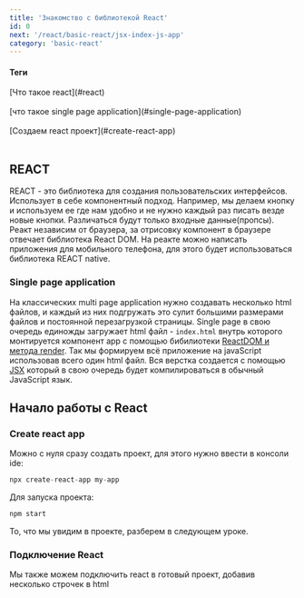 ```yaml
---
title: 'Знакомство с библиотекой React'
id: 0
next: '/react/basic-react/jsx-index-js-app'
category: 'basic-react'
---
```


<div className='mdHead'>

#### Теги

<div className = 'tag_react'>[Что такое react](#react)</div> <br/>
<div className = 'tag_react'>[что такое single page application](#single-page-application)</div> <br/>
<div className = 'tag_react'>[Создаем react проект](#create-react-app)</div> <br/>

</div>

## REACT ##
        
REACT - это библиотека для создания пользовательских интерфейсов. Использует в себе компонентный подход. Например, мы делаем кнопку и используем ее где нам удобно и не нужно каждый раз писать везде новые кнопки. Различаться будут только входные данные(пропсы). Реакт независим от браузера, за отрисовку компонент в браузере отвечает библиотека React DOM.
На реакте можно написать приложения для мобильного телефона, для этого будет использоваться библиотека REACT native.

### Single page application ###
На классических multi page application нужно создавать несколько html файлов, и каждый из них подгружать это сулит большими размерами файлов и постоянной перезагрузкой страницы.
Single page в свою очередь единожды загружает html файл -  `index.html` внутрь которого монтируется компонент app с помощью бибилиотеки [ReactDOM и метода render](#).
Так мы формируем всё приложение на javaScript использовав всего один html файл. Вся верстка создается с помощью [JSX](#) который в свою очередь будет компилироваться в обычный JavaScript язык.


## Начало работы с React ##
### Create react app ###
Можно с нуля сразу создать проект, для этого нужно ввести в консоли ide:
```javaScript
npx create-react-app my-app
```
Для запуска проекта:
```javaScript
npm start
```
То, что мы увидим в проекте, разберем в следующем уроке.

### Подключение React ###

Мы также можем подключить react в готовый проект, добавив несколько строчек в html



